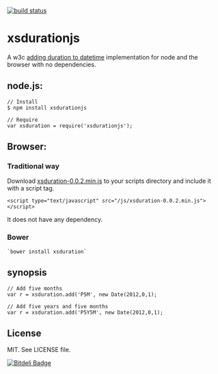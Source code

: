 [![build status](https://secure.travis-ci.org/revington/xsdurationjs.png)](http://travis-ci.org/revington/xsdurationjs)
# xsdurationjs

A w3c [adding duration to datetime](http://www.w3.org/TR/xmlschema-2/#adding-durations-to-dateTimes) implementation for node and the browser with no dependencies.

## node.js:

	// Install
	$ npm install xsdurationjs

	// Require
	var xsduration = require('xsdurationjs');

## Browser:

### Traditional way

Download [xsduration-0.0.2.min.js](https://raw.githubusercontent.com/revington/xsdurationjs/master/xsduration-0.0.2.min.js) to your scripts directory and include it with a script tag.

	<script type="text/javascript" src="/js/xsduration-0.0.2.min.js"></script>

It does not have any dependency.

### Bower

	`bower install xsduration`

synopsis
--------

	
	// Add five months
	var r =	xsduration.add('P5M', new Date(2012,0,1);

	// Add five years and five months
	var r =	xsduration.add('P5Y5M', new Date(2012,0,1);

License
-------
MIT. See LICENSE file.



[![Bitdeli Badge](https://d2weczhvl823v0.cloudfront.net/revington/xsdurationjs/trend.png)](https://bitdeli.com/free "Bitdeli Badge")


